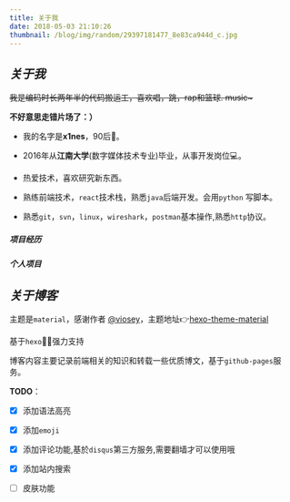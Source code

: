 ```yaml
---
title: 关于我
date: 2018-05-03 21:10:26
thumbnail: /blog/img/random/29397181477_8e83ca944d_c.jpg
---
```

> 

## *关于我* 

<del>我是编码时长两年半的代码搬运工，喜欢唱，跳，rap和篮球. music~ </del>

 **不好意思走错片场了：）**

- 我的名字是**x1nes**，90后:boy:。

- 2016年从**江南大学**(数字媒体技术专业)毕业，从事开发岗位:computer:。

- 热爱技术，喜欢研究新东西。

- 熟练前端技术，`react`技术栈，熟悉`java`后端开发。会用`python` 写脚本。

- 熟悉`git`，`svn`，`linux`，`wireshark`，`postman`基本操作,熟悉`http`协议。


##### 项目经历

##### 个人项目 



## *关于博客*

主题是`material`，感谢作者 [@viosey](https://github.com/viosey)，主题地址:point_right:[hexo-theme-material](https://github.com/viosey/hexo-theme-material/)

基于`hexo`:clap::clap:强力支持

博客内容主要记录前端相关的知识和转载一些优质博文，基于`github-pages`服务。

**TODO**：

- [x] 添加语法高亮
- [x] 添加`emoji`
- [x] 添加评论功能,基於`disqus`第三方服务,需要翻墙才可以使用哦
- [x] 添加站内搜索
- [ ] 皮肤功能



